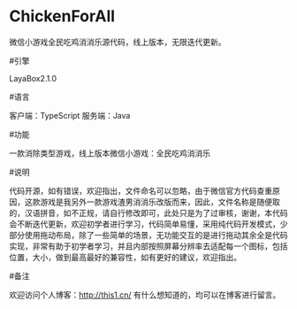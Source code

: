 # ChickenForAll

微信小游戏全民吃鸡消消乐源代码，线上版本，无限迭代更新。

#引擎

LayaBox2.1.0

#语言

客户端：TypeScript  服务端：Java

#功能

一款消除类型游戏，线上版本微信小游戏：全民吃鸡消消乐

#说明

代码开源，如有错误，欢迎指出，文件命名可以忽略，由于微信官方代码查重原因，这款游戏是我另外一款游戏渣男消消乐改版而来，因此，文件名称是随便取的，汉语拼音，如不正规，请自行修改即可，此处只是为了过审核，谢谢，本代码会不断迭代更新，欢迎初学者进行学习，代码简单易懂，采用纯代码开发模式，少部分使用拖动布局，除了一些简单的场景，无功能交互的是进行拖动其余全是代码实现，非常有助于初学者学习，并且内部按照屏幕分辨率去适配每一个图标，包括位置，大小，做到最高最好的兼容性，如有更好的建议，欢迎指出。

#备注

欢迎访问个人博客：http://this1.cn/ 有什么想知道的，均可以在博客进行留言。
